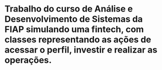 # Trabalho do curso de Análise e Desenvolvimento de Sistemas da FIAP simulando uma fintech, com classes representando as ações de acessar o perfil, investir e realizar as operações.
